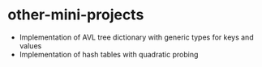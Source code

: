 # other-mini-projects
*   Implementation of AVL tree dictionary with generic types for keys and values
*   Implementation of hash tables with quadratic probing

